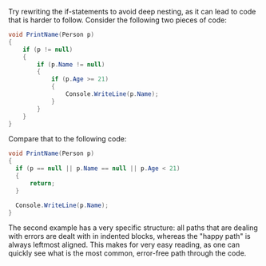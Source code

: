 Try rewriting the if-statements to avoid deep nesting, as it can lead to code that is harder to follow. Consider the following two pieces of code:

```csharp
void PrintName(Person p)
{
    if (p != null)
    {
        if (p.Name != null)
        {
            if (p.Age >= 21)
            {
                Console.WriteLine(p.Name);
            }
        }
    }
}
```

Compare that to the following code:

```csharp
void PrintName(Person p)
{
  if (p == null || p.Name == null || p.Age < 21)
  {
      return;
  }

  Console.WriteLine(p.Name);
}
```

The second example has a very specific structure: all paths that are dealing with errors are dealt with in indented blocks, whereas the "happy path" is always leftmost aligned. This makes for very easy reading, as one can quickly see what is the most common, error-free path through the code.
